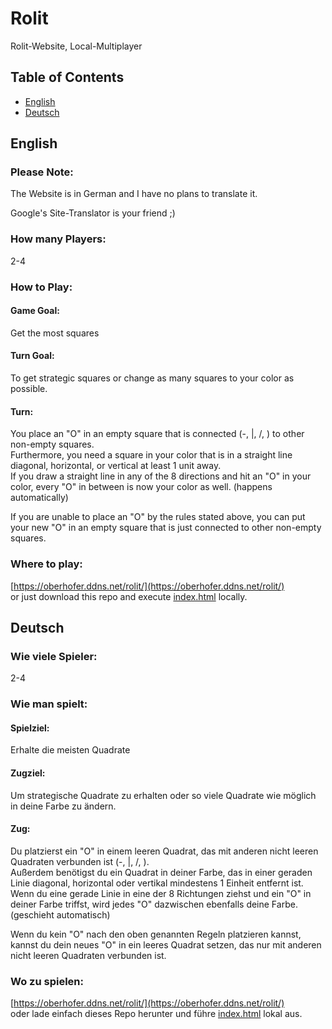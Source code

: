# Rolit
Rolit-Website, Local-Multiplayer

## Table of Contents
- [English](#english)
- [Deutsch](#deutsch)

## English

### Please Note:
The Website is in German and I have no plans to translate it.

Google's Site-Translator is your friend ;)

### How many Players:
2-4

### How to Play:
#### Game Goal:
Get the most squares
#### Turn Goal:
To get strategic squares or change as many squares to your color as possible.
#### Turn:
You place an "O" in an empty square that is connected (-, |, /, \) to other non-empty squares.  
Furthermore, you need a square in your color that is in a straight line diagonal, horizontal, or vertical at least 1 unit away.  
If you draw a straight line in any of the 8 directions and hit an "O" in your color, every "O" in between is now your color as well. (happens automatically)

If you are unable to place an "O" by the rules stated above, you can put your new "O" in an empty square that is just connected to other non-empty squares.

### Where to play:
[https://oberhofer.ddns.net/rolit/](https://oberhofer.ddns.net/rolit/)  
or just download this repo and execute [index.html](src/index.html) locally.
## Deutsch

### Wie viele Spieler:
2-4

### Wie man spielt:
#### Spielziel:
Erhalte die meisten Quadrate
#### Zugziel:
Um strategische Quadrate zu erhalten oder so viele Quadrate wie möglich in deine Farbe zu ändern.
#### Zug:
Du platzierst ein "O" in einem leeren Quadrat, das mit anderen nicht leeren Quadraten verbunden ist (-, |, /, \).  
Außerdem benötigst du ein Quadrat in deiner Farbe, das in einer geraden Linie diagonal, horizontal oder vertikal mindestens 1 Einheit entfernt ist.  
Wenn du eine gerade Linie in eine der 8 Richtungen ziehst und ein "O" in deiner Farbe triffst, wird jedes "O" dazwischen ebenfalls deine Farbe. (geschieht automatisch)

Wenn du kein "O" nach den oben genannten Regeln platzieren kannst, kannst du dein neues "O" in ein leeres Quadrat setzen, das nur mit anderen nicht leeren Quadraten verbunden ist.

### Wo zu spielen:
[https://oberhofer.ddns.net/rolit/](https://oberhofer.ddns.net/rolit/)  
oder lade einfach dieses Repo herunter und führe [index.html](src/index.html) lokal aus.
